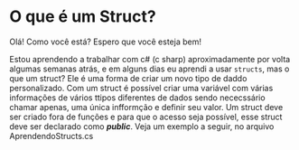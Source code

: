 # O que é um Struct?
Olá! Como você está? Espero que você esteja bem!

Estou aprendendo a trabalhar com c# (c sharp) aproximadamente por volta algumas semanas atrás, e em alguns dias eu aprendi a usar <code>structs</code>, mas o que um struct? Ele é uma forma de criar um novo tipo de daddo personalizado. Com um struct é possível criar uma variável com várias informações de vários ttipos diferentes de dados sendo nececssário chamar apenas, uma única infformção e definir seu valor. Um struct deve ser criado fora de funções e para que o acesso seja possível, esse struct deve ser declarado como <b><i>public</i></b>. Veja um exemplo a seguir, no arquivo AprendendoStructs.cs
